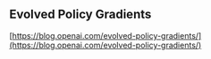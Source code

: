 ## Evolved Policy Gradients
  
  [https://blog.openai.com/evolved-policy-gradients/](https://blog.openai.com/evolved-policy-gradients/)
